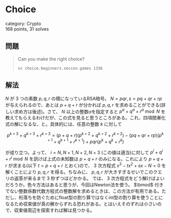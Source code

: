 # Choice
category: Crypto  
168 points, 31 solves

## 問題
> Can you make the right choice? 
>  
> `nc choice.beginners.seccon.games 1336`

## 解法
$N$ が $3$ つの素数 $p,q,r$ の積になっているRSA暗号。 $N=pqr,s=pq+qr+rp$ が与えられるので、あとは $p+q+r$ が分かれば $p,q,r$ を求めることができる(詳しい求め方は後述)。さて、 $N$ 以上の整数$a$を指定すると $p^a+q^a+r^a\bmod N$ を教えてもらえるわけだが、この式を見ると思うところがある。これ、四項間漸化式の解になるな、と。具体的には、任意の整数 $k$ に対して

$$p^{k+3}+q^{k+3}+r^{k+3}=(p+q+r)(p^{k+2}+q^{k+2}+r^{k+2})-(pq+qr+rp)(p^{k+1}+q^{k+1}+r^{k+1})+pqr(p^k+q^k+r^k)$$

が成り立つ。よって、 $i=N,N+1,N+2,N+3$ (この値は適当)に対して $p^i+q^i+r^i\bmod N$ を訊けば上式の未知数は $p+q+r$ のみになる。これにより $p+q+r$ が求まる(以下 $t=p+q+r$ とおく)ので、 $3$ 次方程式 $x^3-tx^2+sx-N=0$ を解くことにより $p,q,r$ を得る。ちなみに、 $p,q,r$ が大きすぎるせいでこのクエリの返答が来るまで $3$ 秒ずつほどかかる。 
では、 $3$ 次方程式をどう解けばよいだろうか。色々方法はあると思うが、今回はNewton法を使う。 $\bmod$ 付きでない整数係数代数方程式の整数解を求めるときは、この方法が有用である。ただし、桁落ちを防ぐためにfloat型の割り算ではなくint型の割り算を使うことになるため収束値が真の解からずれる恐れがある。とはいえそのずれは小さいので、収束値周辺を探索すれば解は見つかる。
